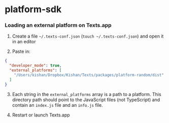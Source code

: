 # platform-sdk

### Loading an external platform on Texts.app

1. Create a file `~/.texts-conf.json` (`touch ~/.texts-conf.json`) and open it in an editor

2. Paste in:

```json
{
  "developer_mode": true,
  "external_platforms": [
    "/Users/kishan/Dropbox/Kishan/Texts/packages/platform-random/dist"
  ]
}
```

3. Each string in the `external_platforms` array is a path to a platform. This directory path should point to the JavaScript files (not TypeScript) and contain an `index.js` file and an `info.js` file.

4. Restart or launch Texts.app
